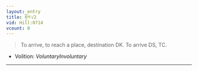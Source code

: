 ```yaml
---
layout: entry
title: རྟོལ་√2
vid: Hill:0714
vcount: 0
---
```

> To arrive, to reach a place, destination DK\. To arrive DS, TC\.

* Volition: _VoluntaryInvoluntary_

---

